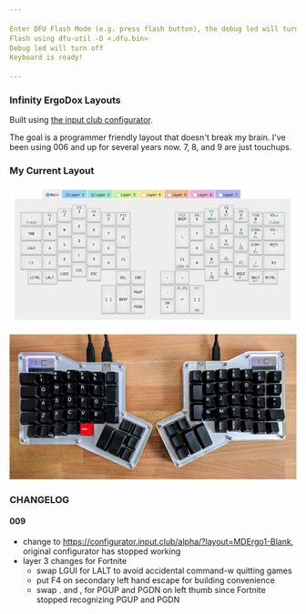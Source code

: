 ```yaml
---

Enter DFU Flash Mode (e.g. press flash button), the debug led will turn on.
Flash using dfu-util -D <.dfu.bin>
Debug led will turn off
Keyboard is ready!

---
```


### Infinity ErgoDox Layouts

Built using [the input club configurator](http://configurator.inputclub.com/alpha/?layout=MDErgo1-Default).

The goal is a programmer friendly layout that doesn't break my brain. I've been using 006 and up for several years now. 7, 8, and 9 are just touchups.

### My Current Layout

![programmer-009](https://github.com/abachman/ergodox/blob/master/programmer-009/programmer-009.png)

![real life](https://github.com/abachman/ergodox/blob/master/programmer-007/real-life.jpg)


### CHANGELOG

#### **009**
- change to https://configurator.input.club/alpha/?layout=MDErgo1-Blank, original configurator has stopped working
- layer 3 changes for Fortnite
  - swap LGUI for LALT to avoid accidental command-w quitting games
  - put F4 on secondary left hand escape for building convenience
  - swap . and , for PGUP and PGDN on left thumb since Fortnite stopped recognizing PGUP and PGDN
